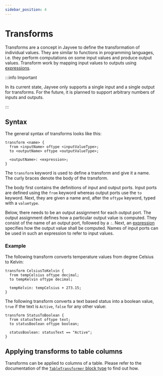 ```yaml
---
sidebar_position: 4
---
```


# Transforms

Transforms are a concept in Jayvee to define the transformation of individual values.
They are similar to functions in programming languages, i.e. they perform computations on some input values and produce output values. Transform work by mapping input values to outputs using [expressions](./expressions.md).

:::info Important

In its current state, Jayvee only supports a single input and a single output for transforms.
For the future, it is planned to support arbitrary numbers of inputs and outputs.

:::

## Syntax

The general syntax of transforms looks like this:

```jayvee
transform <name> {
  from <inputName> oftype <inputValueType>;
  to <outputName> oftype <outputValueType>;

  <outputName>: <expression>;
}
```

The `transform` keyword is used to define a transform and give it a name.
The curly braces denote the body of the transform.

The body first contains the definitions of input and output ports.
Input ports are defined using the `from` keyword whereas output ports use the `to` keyword.
Next, they are given a name and, after the `oftype` keyword, typed with a `valuetype`.

Below, there needs to be an output assignment for each output port.
The output assignment defines how a particular output value is computed.
They consist of the name of an output port, followed by a `:`.
Next, an [expression](./expressions.md) specifies how the output value shall be computed.
Names of input ports can be used in such an expression to refer to input values.

### Example

The following transform converts temperature values from degree Celsius to Kelvin:

```jayvee
transform CelsiusToKelvin {
  from tempCelsius oftype decimal;
  to tempKelvin oftype decimal;

  tempKelvin: tempCelsius + 273.15;
}
```

The following transform converts a text based status into a boolean value, `true` if the text is `Active`, `false` for any other value:

```jayvee
transform StatusToBoolean {
  from statusText oftype text;
  to statusBoolean oftype boolean;

  statusBoolean: statusText == "Active";
}
```

## Applying transforms to table columns

Transforms can be applied to columns of a table.
Please refer to the documentation of the [`TableTransformer` block type](./block-types/TableTransformer.md) to find out how.
